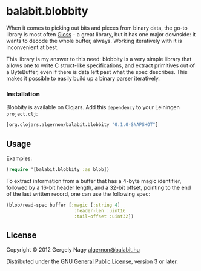 # balabit.blobbity

When it comes to picking out bits and pieces from binary data, the
go-to library is most often [Gloss][1] - a great library, but it has
one major downside: it wants to decode the whole buffer,
always. Working iteratively with it is inconvenient at best.

This library is my answer to this need: blobbity is a very simple
library that allows one to write C struct-like specifications, and
extract primitives out of a ByteBuffer, even if there is data left
past what the spec describes. This makes it possible to easily build
up a binary parser iteratively.

 [1]: https://github.com/ztellman/gloss

### Installation

Blobbity is available on Clojars. Add this `dependency` to your
Leiningen `project.clj`:

```clojure
[org.clojars.algernon/balabit.blobbity "0.1.0-SNAPSHOT"]
```

## Usage

Examples:

```clojure
(require '[balabit.blobbity :as blob])
```

To extract information from a buffer that has a 4-byte magic
identifier, followed by a 16-bit header length, and a 32-bit offset,
pointing to the end of the last written record, one can use the
following spec:

```clojure
(blob/read-spec buffer [:magic [:string 4]
                         :header-len :uint16
                         :tail-offset :uint32])
```

## License

Copyright © 2012 Gergely Nagy <algernon@balabit.hu>

Distributed under the [GNU General Public License][2], version 3 or
later.

 [2]: http://www.gnu.org/licenses/gpl.html

